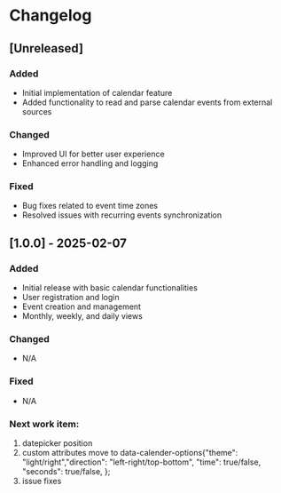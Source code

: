 # Changelog

## [Unreleased]
### Added
- Initial implementation of calendar feature
- Added functionality to read and parse calendar events from external sources

### Changed
- Improved UI for better user experience
- Enhanced error handling and logging

### Fixed
- Bug fixes related to event time zones
- Resolved issues with recurring events synchronization

## [1.0.0] - 2025-02-07
### Added
- Initial release with basic calendar functionalities
- User registration and login
- Event creation and management
- Monthly, weekly, and daily views

### Changed
- N/A

### Fixed
- N/A

### Next work item:
1. datepicker position
2. custom attributes move to data-calender-options{"theme": "light/right","direction": "left-right/top-bottom", "time": true/false, "seconds": true/false, };
3. issue fixes